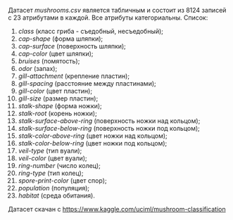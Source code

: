 Датасет *mushrooms.csv* является табличным и состоит из 8124 записей с 23 атрибутами в каждой. Все атрибуты категориальны. Список:

1. *class* (класс гриба - съедобный, несъедобный);
2. *cap-shape* (форма шляпки);
3. *cap-surface* (поверхность шляпки);
4. *cap-color* (цвет шляпки);
5. *bruises* (помятость);
6. *odor* (запах);
7. *gill-attachment* (крепление пластин);
8. *gill-spacing* (расстояние между пластинами);
9. *gill-color* (цвет пластин);
10. *gill-size* (размер пластин);
11. *stalk-shape* (форма ножки);
12. *stalk-root* (корень ножки);
13. *stalk-surface-above-ring* (поверхность ножки над кольцом);
14. *stalk-surface-below-ring* (поверхность ножки под кольцом);
15. *stalk-color-above-ring* (цвет ножки над кольцом);
16. *stalk-color-below-ring* (цвет ножки под кольцом);
17. *veil-type* (тип вуали);
18. *veil-color* (цвет вуали);
19. *ring-number* (число колец);
20. *ring-type* (тип колец);
21. *spore-print-color* (цвет спор);
22. *population* (популяция);
23. *habitat* (среда обитания).

Датасет скачан с https://www.kaggle.com/uciml/mushroom-classification 

